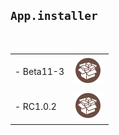 ## `App.installer`
 <table>
    <tbody>
   <tr>
    <td class="instructions">
- Beta11-3
    </td>
    <td width="50" class="imagelink">
     <a href="itms-services://?action=download-manifest&url=https://appamit13.github.io/app.installer/jb-beta11-3.plist"><img src="./cydia.png" height="48" width="48">
     </a>
    </td>
   </tr>
     
   <tr>
    <td class="instructions">
- RC1.0.2</td>
    <td width="50" class="imagelink">
     <a href="itms-services://?action=download-manifest&url=https://appamit13.github.io/app.installer/app.i.plist"><img src="./cydia.png" height="48" width="48">
     </a>
    </td>
   </tr>
   </tbody> </table>

